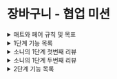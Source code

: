 # 장바구니 - 협업 미션

<details>
<summary>매트와 페어 규칙 및 목표</summary>

## 페어 규칙

- 교대 시간은 10분으로 지정한다.
- github과 본인 장비를 활용하여 진행한다.
- 커밋 메시지는 한글로
- 테스트 메서드명은 영어로 하고 DisplayName 을 한글로
- 일일회고를 진행한다. (목표를 잘 지키며 개발했는지 이야기 나누기)

## 목표

### 공통

- 프론트와 협업을 하며 API 를 작성할때 어떤 부분을 중심적으로 논의해야 할지 고민하고, 기록해두기
- 항상 의식적으로 근거를 가지고 코드 짜기

### 매트

- 현재 알고 있는 Spring MVC에 대한 구조를 다시 한 번 인지하며 해당 기술을 적절히 활용하기
- 처음부터 너무 과하게 설계하지 않기
- MVC 를 다시 한번 공부하며 페어의 이해를 돕기 위해 노력하기

### 야호

- ATDD 를 중심으로 개발하기
- auth 에 대한 대략적인 흐름을 파악해보기

</details>

<details>
<summary>1단계 기능 목록</summary>

### 기능 목록

[링크](https://www.notion.so/0f0d2f9b1c4b4f6cb02b0f7215f8cccc)

- 회원가입
    - [x] 모든 필드는 null이 될 수 없다.
    - [x] 이메일 형식에 대한 검증 (test@test.com)
    - [x] 비밀번호는 10자에서 20자 사이
    - [x] 전화번호 형식에 대한 검증 (000-0000-0000)
- [x] 회원 정보 조회
- [x] 로그인
- 회원 정보 수정
    - [x] 모든 필드는 null이 될 수 없다.
    - [x] 전화번호 형식에 대한 검증 (000-0000-0000)
- [x] 회원 탈퇴

### 도메인 설계

- Customer
    - email
    - password
    - address
    - phoneNumber

### 리팩터링/고민사항

- [x] 생성자의 매개변수에 동일한 타입이 존재하는 경우 `빌더 패턴 고려 vs 원시값 포장`
- [x] 원시값 포장
- [x] 동작하는 코드를 우선적으로 개발하기
- [x] customer 생성 및 수정에 관한 validation 추가
- [x] test fixture 만들기
- [x] token validate 추가
- [x] customer 생성자를 정적 팩터리 메서드로 수정

</details>

<details>
<summary>소니의 1단계 첫번째 리뷰</summary>

- dto
    - [x] @Valid 어노테이션을 적절히 활용했는지 확인하기
- service
    - [x] 도메인과 적절한 책임 분배가 이루어졌는지 확인하기  
      ex. AuthService 의 validateCustomer - 비밀번호 검증을 customer 역할로
- Auth
    - [x] springframework에서 제공하는 HTTP 상수 Authorization 사용하기
    - [x] config에서 jwtTokenProvider bean 등록 후 주입해주기
    - [x] Interceptor 사용하지 않은 이유찾기 / 사용하기
- Error
    - [ ] API 명세에 맞게 에러 코드를 세부적으로 나누어 사용하기
        - ex. InvalidCustomerException, NotInCustomerCartItemException
- domain
    - [x] 현재 password를 RawPassword로 수정하고, EncodedPassword 를 따로 만들기
        + Customer 에서는 EncodedPassword 만 받을 수 있도록 수정하기
- test
    - [x] JwtTokenProvider 에 대한 테스트 추가하기
- 개인적으로 리팩터링 하고싶은 부분
    - [x] Authorization 자체가 없는 경우 커스텀 예외 처리

</details>

<details>
<summary>소니의 1단계 두번째 리뷰</summary>

- Service
  - [x] optional.get() 대신 optional.orElseThrow() 사용하기
  - [x] 비밀번호를 검증 로직을 customer로 이동

</details>

<details>
<summary>2단계 기능 목록</summary>

### 기능 목록

[링크](https://puzzled-mongoose-068.notion.site/API-7fd3d9e631e747f895ebced15b351db3)

- 고객(customer) 관련 기능
    - 회원가입
    - 회원 정보 조회
    - 회원 정보 수정
    - 회원 탈퇴
    - [x] username 중복 확인
    - [x] email 중복 확인
- 상품(product) 관련 기능
    - 상품 조회
    - 상품 전체 조회
    - 상품 추가
    - 상품 삭제
- 장바구니(cartItem) 관련 기능
    - 장바구니 조회
    - 장바구니 추가
    - 장바구니 삭제
    - [ ] 장바구니 품목 수량 수정
- 주문(order) 관련 기능
    - 주문하기
    - 주문 단건 조회
    - 모든 주문 내역 조회

### 레거시 리팩터링

- [ ] dao에서 조회하는 값이 없느면 error를 반환하던 코드를 Optional을 반환하도록 수정
- [ ] controller 중복 Path RequestMapping 으로 제거
- [ ] cartItem 테이블에 quantity 칼럼 추가
- [ ] product 테이블에 deleted (판매중인지) 칼럼 추가
- [ ] 파라미터 final 제거
- [ ] dto로 사용되고 있는 domain 패키지를 dto 패키지로 수정
- [ ] domain 새로 만들기
- [ ] PathVariable customerName 를 token 을 이용하도록 수정
- api 명세 수정
    - [ ] 팀 회의로 결정된 api 명세에 맞도록 path 수정
    - [ ] 팀 회의로 결정된 api 명세에 맞도록 request, response 수정
    - [ ] 팀 회의로 결정된 api 명세에 맞도록 예외처리 수정

</details>
